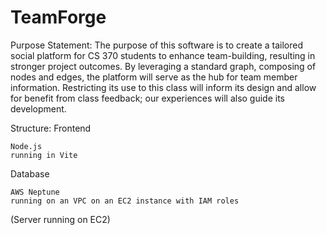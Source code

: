 # TeamForge

Purpose Statement:
The purpose of this software is to create a tailored social platform for CS 370 students to enhance team-building, resulting in stronger project outcomes. By leveraging a standard graph, composing of nodes and edges, the platform will serve as the hub for team member information. Restricting its use to this class will inform its design and allow for benefit from class feedback; our experiences will also guide its development. 

Structure:
  Frontend
  
    Node.js
    running in Vite
    
  
  Database
  
    AWS Neptune
    running on an VPC on an EC2 instance with IAM roles
  (Server running on EC2)
